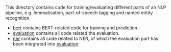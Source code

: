 This directory contains code for training/evaluating 
different parts of an NLP pipeline, 
e.g. lemmatisation, part-of-speech tagging and named entity recognition.

* [bert](bert) contains BERT-related code for training and prediction.
* [evaluation](evaluation) contains all code related the evaluation.
* [ner](ner) contains all code related to NER, 
of which the evaluation part has been integrated into [evaluation](evaluation).
